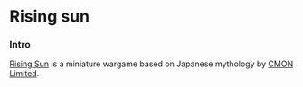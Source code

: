 # Rising sun

### Intro
[Rising Sun](https://boardgamegeek.com/boardgame/205896/rising-sun) is a miniature wargame based on Japanese mythology by [CMON Limited](https://en.wikipedia.org/wiki/CMON_Limited).
